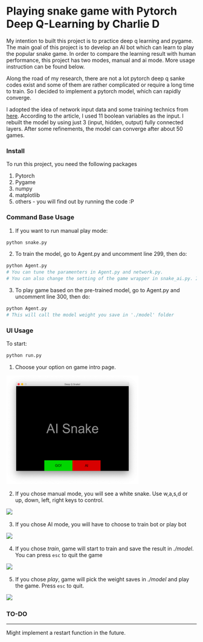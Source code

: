 # Playing snake game with Pytorch Deep Q-Learning by Charlie D
My intention to built this project is to practice deep q learning and pygame. The main goal of this project is to develop an AI bot which can learn to play the popular snake game. In order to compare the learning result with human performance, this project has two modes, manual and ai mode. More usage instruction can be found below. 

Along the road of my research, there are not a lot pytorch deep q sanke codes exist and some of them are rather complicated or require a long time to train. So I decided to implement a pytorch model, which can rapidly converge.

I adopted the idea of network input data and some training technics from [here](https://towardsdatascience.com/how-to-teach-an-ai-to-play-games-deep-reinforcement-learning-28f9b920440a). According to the article, I used 11 boolean variables as the input. I rebuilt the model by using just 3 (input, hidden, output) fully connected layers. After some refinements, the model can converge after about 50 games.


### Install
To run this project, you need the following packages
1. Pytorch
2. Pygame
3. numpy
4. matplotlib
5. others - you will find out by running the code :P

### Command Base Usage
1. If you want to run manual play mode:
```python
python snake.py
```
2. To train the model, go to Agent.py and uncomment line 299, then do:

```python
python Agent.py
# You can tune the paramenters in Agent.py and network.py.
# You can also change the setting of the game wrapper in snake_ai.py. I set *self.FPS=40* to speed up the training.
```


3. To play game based on the pre-trained model, go to Agent.py and uncomment line 300, then do:
```python
python Agent.py
# This will call the model weight you save in './model' folder
```

### UI Usage
To start:
```python
python run.py
```
1. Choose your option on game intro page.
<img src="img/step1.png" width=350>

2. If you chose manual mode, you will see a white snake. Use w,a,s,d or up, down, left, right keys to control.
<img src="img/.png" width=350>

3. If you chose AI mode, you will have to choose to train bot or play bot
<img src="img/.png" width=350>

4. If you chose *train*, game will start to train and save the result in *./model*. You can press `esc` to quit the game
<img src="img/.png" width=350>

5. If you chose *play*, game will pick the weight saves in *./model* and play the game. Press `esc` to quit.
<img src="img/.png" width=350>

### TO-DO
---
Might implement a restart function in the future.
